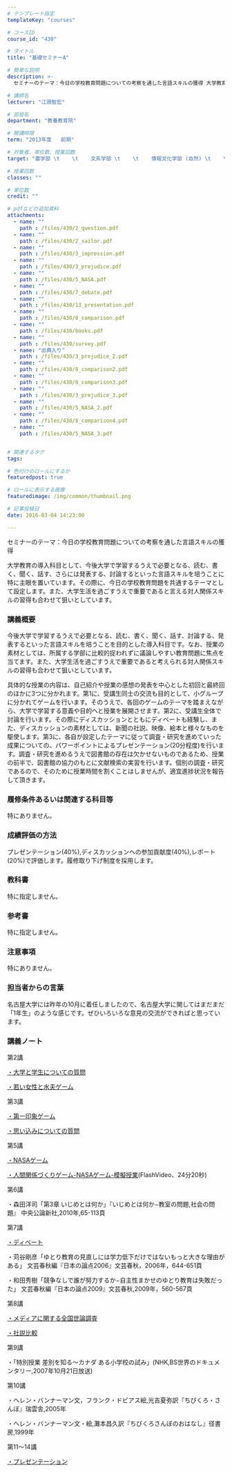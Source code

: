 ```yaml
---
# テンプレート指定
templateKey: "courses"

# コースID
course_id: "430"

# タイトル
title: "基礎セミナーA"

# 簡単な説明
description: >-
  セミナーのテーマ：今日の学校教育問題についての考察を通した言語スキルの獲得 大学教育の導入科目として、今後大学で学習するうえで必要となる、読む、書く、聞く、話す、さらには発表する、討論するといった...

# 講師名
lecturer: "江頭智宏"

# 部局名
department: "教養教育院"

# 開講時限
term: "2013年度	前期"

# 対象者、単位数、授業回数
target: "農学部 \t    \t    文系学部 \t    \t    情報文化学部 (自然) \t    \t    理学部 \t    \t    工学部 (Ⅰ・Ⅲ・Ⅳ・Ⅴ系)\t    \t    \t    \t    2単位、週1回全15回"

# 授業回数
classes: ""

# 単位数
credit: ""

# pdfなどの追加資料
attachments: 
  - name: "" 
    path : /files/430/2_question.pdf
  - name: "" 
    path : /files/430/2_sailor.pdf
  - name: "" 
    path : /files/430/3_impression.pdf
  - name: "" 
    path : /files/430/3_prejudice.pdf
  - name: "" 
    path : /files/430/5_NASA.pdf
  - name: "" 
    path : /files/430/7_debate.pdf
  - name: "" 
    path : /files/430/13_presentation.pdf
  - name: "" 
    path : /files/430/8_comparison.pdf
  - name: "" 
    path : /files/430/books.pdf
  - name: "" 
    path : /files/430/survey.pdf
  - name: "出典入り" 
    path : /files/430/3_prejudice_2.pdf
  - name: "" 
    path : /files/430/8_comparison2.pdf
  - name: "" 
    path : /files/430/8_comparison3.pdf
  - name: "" 
    path : /files/430/3_prejudice_3.pdf
  - name: "" 
    path : /files/430/5_NASA_2.pdf
  - name: "" 
    path : /files/430/8_comparison4.pdf
  - name: "" 
    path : /files/430/5_NASA_3.pdf


# 関連するタグ
tags:

# 色付けのロールにするか
featuredpost: true

# ロールに表示する画像
featuredimage: /img/common/thumbnail.png

# 記事投稿日
date: 2016-03-04 14:23:00

---
```

セミナーのテーマ：今日の学校教育問題についての考察を通した言語スキルの獲得 

大学教育の導入科目として、今後大学で学習するうえで必要となる、読む、書く、聞く、話す、さらには発表する、討論するといった言語スキルを培うことに特に主眼を置いています。その際に、今日の学校教育問題を共通するテーマとして設定します。また、大学生活を過ごすうえで重要であると言える対人関係スキルの習得も合わせて狙いとしています。


### 講義概要

今後大学で学習するうえで必要となる、読む、書く、聞く、話す、討論する、発表するといった言語スキルを培うことを目的とした導入科目です。なお、授業の素材としては、所属する学部に比較的捉われずに議論しやすい教育問題に焦点を当てます。また、大学生活を過ごすうえで重要であると考えられる対人関係スキルの習得も合わせて狙いとしています。 

具体的な授業の内容は、自己紹介や授業の感想の発表を中心とした初回と最終回のほかに3つに分かれます。第1に、受講生同士の交流も目的として、小グループに分かれてゲームを行います。そのうえで、各回のゲームのテーマを踏まえながら、大学で学習する意義や目的へと授業を展開させます。第2に、受講生全体で討論を行います。その際にディスカッションとともにディベートも経験し、また、ディスカッションの素材としては、新聞の社説、映像、絵本と様々なものを駆使します。第3に、各自が設定したテーマに従って調査・研究を進めていった成果についての、パワーポイントによるプレゼンテーション(20分程度)を行います。調査・研究を進めるうえで図書館の存在は欠かせないものであるため、授業の前半で、図書館の協力のもとに文献検索の実習を行います。個別の調査・研究であるので、そのために授業時間を割くことはしませんが、適宜進捗状況を報告して頂きます。 

### 履修条件あるいは関連する科目等

特にありません。

### 成績評価の方法

プレゼンテーション(40%),ディスカッションへの参加貢献度(40%),レポート(20%)で評価します。履修取り下げ制度を採用します。 

### 教科書

特に指定しません。

### 参考書

特に指定しません。

### 注意事項

特にありません。

### 担当者からの言葉

名古屋大学には昨年の10月に着任しましたので、名古屋大学に関してはまだまだ「1年生」のような感じです。ぜひいろいろな意見の交流ができればと思っています。

### 講義ノート

第2講


[・大学と学生についての質問](/files/430/2_question.pdf) 


[・若い女性と水夫ゲーム](/files/430/2_sailor.pdf) 

第3講


[・第一印象ゲーム](/files/430/3_impression.pdf) 


[・思い込みについての質問](/files/430/3_prejudice_3.pdf) 

第5講


[・NASAゲーム](/files/430/5_NASA_3.pdf) 

 [・人間関係づくりゲーム-NASAゲーム-模擬授業](http://nuvideo.media.nagoya-u.ac.jp/embed/5f1e068e5e9c470ed54ec094d30e29169e2237fa)(FlashVideo、24分20秒)

第6講

・森田洋司「第3章 いじめとは何か」『いじめとは何か−教室の問題,社会の問題』 中央公論新社,2010年,65-113頁

第7講


[・ディベート](/files/430/7_debate.pdf) 

・苅谷剛彦「ゆとり教育の見直しには学力低下だけではないもっと大きな理由が ある」 文芸春秋編『日本の論点2006』文芸春秋，2006年，644-651頁

・和田秀樹「競争なしで誰が努力するか−自主性まかせのゆとり教育は失敗だった」 文芸春秋編『日本の論点2009』文芸春秋,2009年，560-567頁

第8講


[・メディアに関する全国世論調査](/files/430/survey.pdf) 


[・社説比較](/files/430/8_comparison4.pdf) 

第9講

・「特別授業 差別を知る〜カナダ ある小学校の試み」(NHK,BS世界のドキュメンタリー,2007年10月21日放送)

第10講

・ヘレン・バンナーマン文，フランク・ドビアス絵,光吉夏弥訳『ちびくろ・さんぼ』瑞雲舎,2005年

・ヘレン・バンナーマン文・絵,灘本昌久訳『ちびくろさんぼのおはなし』径書房,1999年

第11〜14講


[・プレゼンテーション](/files/430/13_presentation.pdf) 


